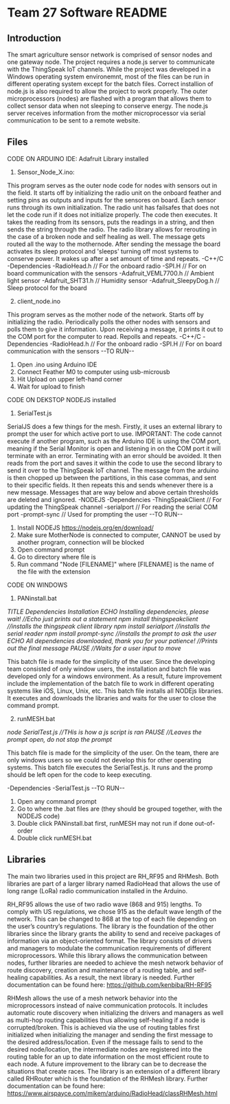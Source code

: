 # Team 27 Software README
## Introduction
The smart agriculture sensor network is comprised of sensor nodes and one gateway node. The project requires a node.js server to communicate with the ThingSpeak IoT channels. While the project was developed in a Windows operating system environemnt, most of the files can be run in different operating system except for the batch files. Correct installion of node.js is also required to allow the project to work properly. The outer microprocessors (nodes) are flashed with a program that allows them to collect sensor data when not sleeping to conserve energy. The node.js server receives information from the mother microprocessor via serial communication to be sent to a remote website.

## Files
CODE ON ARDUINO IDE:
Adafruit Library installed
 1. Sensor_Node_X.ino:
 
This program serves as the outer node code for nodes with sensors out in the field. It starts off by initializing the radio unit on the onboard feather and setting pins as outputs and inputs for the sensores on board. Each sensor runs through its own initialization. The radio unit has failsafes that does not let the code run if it does not initialize properly. The code then executes. It takes the reading from its sensors, puts the readings in a string, and then sends the string through the radio. The radio library allows for rerouting in the case of a broken node and self healing as well. The message gets routed all the way to the mothernode. After sending the message the board activates its sleep protocol and 'sleeps' turning off most systems to conserve power. It wakes up after a set amount of time and repeats.
    -C++/C
    -Dependencies
      -RadioHead.h             // For the onboard radio
      -SPI.H                   // For on board communication with the sensors 
      -Adafruit_VEML7700.h     // Ambient light sensor
      -Adafruit_SHT31.h        // Humidity sensor
      -Adafruit_SleepyDog.h    // Sleep protocol for the board

 2. client_node.ino

This program serves as the mother node of the network. Starts off by initializing the radio. Periodically polls the other nodes with sensors and polls them to give it information. Upon receiving a message, it prints it out to the COM port for the computer to read. Repolls and repeats.
    -C++/C
    -Dependencies
      -RadioHead.h             // For the onboard radio
      -SPI.H                   // For on board communication with the sensors 
--TO RUN--
1. Open .ino using Arduino IDE
2. Connect Feather M0 to computer using usb-microusb
3. Hit Upload on upper left-hand corner
4. Wait for upload to finish

CODE ON DEKSTOP
NODEJS installed
  1. SerialTest.js

SerialJS does a few things for the mesh. Firstly, it uses an external library to prompt the user for which active port to use. IMPORTANT: The code cannot execute if another program, such as the Arduino IDE is using the COM port, meaning if the Serial Monitor is open and listening in on the COM port it will terminate with an error. Terminating with an error should be avoided. It then reads from the port and saves it within the code to use the second library to send it over to the ThingSpeak IoT channel. The message from the arduino is then chopped up between the partitions, in this case commas, and sent to their specific fields. It then repeats this and sends whenever there is a new message. Messages that are way below and above certain thresholds are deleted and ignored.
     -NODEJS
     -Dependencies
        -ThingSpeakClient    // For updating the ThingSpeak channel
        -serialport          // For reading the serial COM port
        -prompt-sync         // Used for prompting the user
--TO RUN--
1. Install NODEJS https://nodejs.org/en/download/
2. Make sure MotherNode is connected to computer, CANNOT be used by another program, connection will be blocked
3. Open command prompt
4. Go to directory where file is
5. Run command "Node [FILENAME]" where [FILENAME] is the name of the file with the extension

CODE ON WINDOWS
1. PANinstall.bat

_TITLE Dependencies Installation
ECHO Installing dependencies, please wait!                              //Echo just prints out a statement
npm install thingspeakclient                                            //installs the thingspeak client library
npm install serialport                                                  //installs the serial reader
npm install prompt-sync                                                 //installs the prompt to ask the user
ECHO All dependencies downloaded, thank you for your patience!          //Prints out the final message
PAUSE                                                                   //Waits for a user input to move_

This batch file is made for the simplicity of the user. Since the developing team consisted of only window users, the installation and batch file was developed only for a windows environment. As a result, future improvement include the implementation of the batch file to work in different operating systems like iOS, Linux, Unix, etc. This batch file installs all NODEjs libraries. It executes and downloads the libraries and waits for the user to close the command prompt.

2. runMESH.bat

_node SerialTest.js                                                     //THis is how a js script is ran
PAUSE                                                                   //Leaves the prompt open, do not stop the prompt_

This batch file is made for the simplicity of the user. On the team, there are only windows users so we could not develop this for other operating systems. This batch file executes the SerialTest.js. It runs and the promp should be left open for the code to keep executing.

  -Dependencies
    -SerialTest.js
--TO RUN--
1. Open any command prompt
2. Go to where the .bat files are (they should be grouped together, with the NODEJS code)
3. Double click PANinstall.bat first, runMESH may not run if done out-of-order
4. Double click runMESH.bat

## Libraries
The main two libraries used in this project are RH_RF95 and RHMesh. Both libraries are part of a larger library named RadioHead that allows the use of long range (LoRa) radio communication installed in the Arduino. 

RH_RF95 allows the use of two radio wave (868 and 915) lengths. To comply with US regulations, we chose 915 as the default wave length of the network. This can be changed to 868 at the top of each file depending on the user’s country’s regulations. The library is the foundation of the other libraries since the library grants the ability to send and receive packages of information via an object-oriented format. The library consists of drivers and managers to modulate the communication requirements of different microprocessors. While this library allows the communication between nodes, further libraries are needed to achieve the mesh network behavior of route discovery, creation and maintenance of a routing table, and self-healing capabilities. As a result, the next library is needed. Further documentation can be found here: https://github.com/kenbiba/RH-RF95 

RHMesh allows the use of a mesh network behavior into the microprocessors instead of naive communication protocols. It includes automatic route discovery when initializing the drivers and managers as well as multi-hop routing capabilities thus allowing self-healing if a node is corrupted/broken. This is achieved via the use of routing tables first initialized when initializing the manager and sending the first message to the desired address/location. Even if the message fails to send to the desired node/location, the intermediate nodes are registered into the routing table for an up to date information on the most efficient route to each node. A future improvement to the library can be to decrease the situations that create races. The library is an extension of a different library called RHRouter which is the foundation of the RHMesh library. Further documentation can be found here: https://www.airspayce.com/mikem/arduino/RadioHead/classRHMesh.html 

